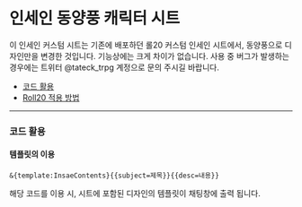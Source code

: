 # 인세인 동양풍 캐릭터 시트
이 인세인 커스텀 시트는 기존에 배포하던 롤20 커스텀 인세인 시트에서, 동양풍으로 디자인만을 변경한 것입니다.  기능상에는 크게 차이가 없습니다.
사용 중 버그가 발생하는 경우에는 트위터 @tateck_trpg 계정으로 문의 주시길 바랍니다.

* [코드 활용](#코드-활용)
* [Roll20 적용 방법](https://tateck-scenario.postype.com/post/6370282)

------------------------------

### 코드 활용
#### 템플릿의 이용
```
&{template:InsaeContents}{{subject=제목}}{{desc=내용}} 
```
해당 코드를 이용 시, 시트에 포함된 디자인의 템플릿이 채팅창에 출력 됩니다.
